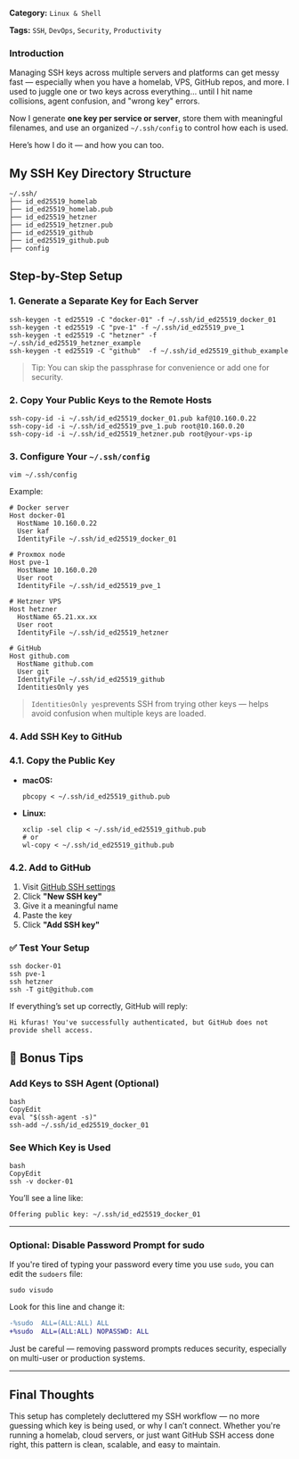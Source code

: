 **Category:** `Linux & Shell`

**Tags:** `SSH`, `DevOps`, `Security`, `Productivity`

### Introduction

Managing SSH keys across multiple servers and platforms can get messy fast — especially when you have a homelab, VPS, GitHub repos, and more. I used to juggle one or two keys across everything... until I hit name collisions, agent confusion, and "wrong key" errors.

Now I generate **one key per service or server**, store them with meaningful filenames, and use an organized `~/.ssh/config` to control how each is used.

Here’s how I do it — and how you can too.

## My SSH Key Directory Structure

```Shell
~/.ssh/
├── id_ed25519_homelab
├── id_ed25519_homelab.pub
├── id_ed25519_hetzner
├── id_ed25519_hetzner.pub
├── id_ed25519_github
├── id_ed25519_github.pub
├── config
```

## Step-by-Step Setup

### 1. Generate a Separate Key for Each Server

```Shell
ssh-keygen -t ed25519 -C "docker-01" -f ~/.ssh/id_ed25519_docker_01
ssh-keygen -t ed25519 -C "pve-1" -f ~/.ssh/id_ed25519_pve_1
ssh-keygen -t ed25519 -C "hetzner" -f ~/.ssh/id_ed25519_hetzner_example
ssh-keygen -t ed25519 -C "github"  -f ~/.ssh/id_ed25519_github_example
```

> Tip: You can skip the passphrase for convenience or add one for security.

### 2. Copy Your Public Keys to the Remote Hosts

```Shell
ssh-copy-id -i ~/.ssh/id_ed25519_docker_01.pub kaf@10.160.0.22
ssh-copy-id -i ~/.ssh/id_ed25519_pve_1.pub root@10.160.0.20
ssh-copy-id -i ~/.ssh/id_ed25519_hetzner.pub root@your-vps-ip
```

### 3. Configure Your `~/.ssh/config`

```Shell
vim ~/.ssh/config
```

Example:

```Shell
# Docker server
Host docker-01
  HostName 10.160.0.22
  User kaf
  IdentityFile ~/.ssh/id_ed25519_docker_01

# Proxmox node
Host pve-1
  HostName 10.160.0.20
  User root
  IdentityFile ~/.ssh/id_ed25519_pve_1

# Hetzner VPS
Host hetzner
  HostName 65.21.xx.xx
  User root
  IdentityFile ~/.ssh/id_ed25519_hetzner

# GitHub
Host github.com
  HostName github.com
  User git
  IdentityFile ~/.ssh/id_ed25519_github
  IdentitiesOnly yes
```

> `IdentitiesOnly yes`prevents SSH from trying other keys — helps avoid confusion when multiple keys are loaded.

### 4. Add SSH Key to GitHub

### 4.1. Copy the Public Key

- **macOS:**
    
    ```Shell
    pbcopy < ~/.ssh/id_ed25519_github.pub
    ```
    
- **Linux:**
    
    ```Shell
    xclip -sel clip < ~/.ssh/id_ed25519_github.pub
    # or
    wl-copy < ~/.ssh/id_ed25519_github.pub
    ```
    

### 4.2. Add to GitHub

1. Visit [GitHub SSH settings](https://github.com/settings/keys)
2. Click **"New SSH key"**
3. Give it a meaningful name
4. Paste the key
5. Click **"Add SSH key"**

### ✅ Test Your Setup

```Shell
ssh docker-01
ssh pve-1
ssh hetzner
ssh -T git@github.com

```

If everything’s set up correctly, GitHub will reply:

```Plain
Hi kfuras! You've successfully authenticated, but GitHub does not provide shell access.
```

## 🧼 Bonus Tips

### Add Keys to SSH Agent (Optional)

```Shell
bash
CopyEdit
eval "$(ssh-agent -s)"
ssh-add ~/.ssh/id_ed25519_docker_01

```

### See Which Key is Used

```Shell
bash
CopyEdit
ssh -v docker-01
```

You’ll see a line like:

```Plain
Offering public key: ~/.ssh/id_ed25519_docker_01

```

---

### Optional: Disable Password Prompt for sudo

If you're tired of typing your password every time you use `sudo`, you can edit the `sudoers` file:

```Shell
sudo visudo
```

Look for this line and change it:

```Diff
-%sudo  ALL=(ALL:ALL) ALL
+%sudo  ALL=(ALL:ALL) NOPASSWD: ALL
```

Just be careful — removing password prompts reduces security, especially on multi-user or production systems.

---

## Final Thoughts

This setup has completely decluttered my SSH workflow — no more guessing which key is being used, or why I can’t connect. Whether you're running a homelab, cloud servers, or just want GitHub SSH access done right, this pattern is clean, scalable, and easy to maintain.